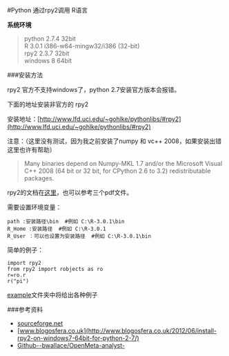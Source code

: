 #Python 通过rpy2调用 R语言

**系统环境**

>python 2.7.4  32bit  
>R 3.0.1  i386-w64-mingw32/i386 (32-bit)  
>rpy2 2.3.7  32bit  
>windows 8  64bit

###安装方法

rpy2 官方不支持windows了，python 2.7安装官方版本会报错。

下面的地址安装非官方的 rpy2 

安装地址：[http://www.lfd.uci.edu/~gohlke/pythonlibs/#rpy2](http://www.lfd.uci.edu/~gohlke/pythonlibs/#rpy2)

注意：（这里没有测试，因为我之前安装了numpy 和 vc++ 2008，如果安装出错这里也许有帮助）
>Many binaries depend on Numpy-MKL 1.7 and/or the Microsoft Visual C++ 2008 (64 bit or 32 bit, for CPython 2.6 to 3.2) redistributable packages.

rpy2的文档在[这里](http://rpy.sourceforge.net/rpy2/doc-2.3/html/index.html)，也可以参考三个pdf文件。

需要设置环境变量：
    
    path :安装路径\bin  #例如 C:\R-3.0.1\bin
    R_Home :安装路径  #例如 C:\R-3.0.1
    R_User ：可以也设置为安装路径  #例如 C:\R-3.0.1\bin

简单的例子：

    import rpy2
    from rpy2 import robjects as ro
    r=ro.r
    r("pi")

[example](https://github.com/kalelfc/rpy2/tree/master/example)文件夹中将给出各种例子

###参考资料

- [sourceforge.net](http://sourceforge.net/mailarchive/forum.php?set=custom&viewmonth=&viewday=&forum_name=rpy-list&style=nested&max_rows=75&submit=Change+View)
- [www.blogosfera.co.uk](http://www.blogosfera.co.uk/2012/06/install-rpy2-on-windows7-64bit-for-python-2-7/)
- [Github--bwallace/OpenMeta-analyst-](https://github.com/bwallace/OpenMeta-analyst-/wiki/Setting-up-a-development-environment)
